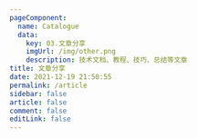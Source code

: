 ```yaml
---
pageComponent: 
  name: Catalogue
  data: 
    key: 03.文章分享
    imgUrl: /img/other.png
    description: 技术文档、教程、技巧、总结等文章
title: 文章分享
date: 2021-12-19 21:50:55
permalink: /article
sidebar: false
article: false
comment: false
editLink: false
---
```

